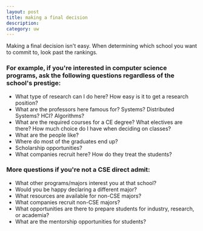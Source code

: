 ```yaml
---
layout: post
title: making a final decision
description:
category: uw
---
```


Making a final decision isn't easy. When determining which school you want to commit to, look past the rankings.

### For example, if you're interested in computer science programs, ask the following questions regardless of the school's prestige:
* What type of research can I do here? How easy is it to get a research position?
* What are the professors here famous for? Systems? Distributed Systems? HCI? Algorithms?
* What are the required courses for a CE degree? What electives are there? How much choice do I have when deciding on classes?
* What are the people like?
* Where do most of the graduates end up?
* Scholarship opportunities?
* What companies recruit here? How do they treat the students?

### More questions if you're not a CSE direct admit:
* What other programs/majors interest you at that school?
* Would you be happy declaring a different major?
* What resources are available for non-CSE majors?
* What companies recruit non-CSE majors?
* What opportunities are there to prepare students for industry, research, or academia?
* What are the mentorship opportunities for students?
